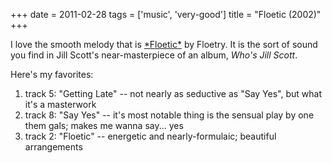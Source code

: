 +++
date = 2011-02-28
tags = ['music', 'very-good']
title = "Floetic (2002)"
+++

I love the smooth melody that is [\*Floetic\*] by Floetry. It is the
sort of sound you find in Jill Scott\'s near-masterpiece of an album,
*Who\'s Jill Scott*.

Here\'s my favorites:

1.  track 5: \"Getting Late\" -- not nearly as seductive as \"Say Yes\",
    but what it\'s a masterwork
2.  track 8: \"Say Yes\" -- it\'s most notable thing is the sensual play
    by one them gals; makes me wanna say\... yes
3.  track 2: \"Floetic\" -- energetic and nearly-formulaic; beautiful
    arrangements

  [\*Floetic\*]: http://en.wikipedia.org/wiki/Floetic
